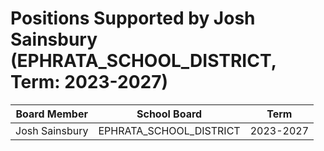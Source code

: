 # Positions Supported by Josh Sainsbury (EPHRATA_SCHOOL_DISTRICT, Term: 2023-2027)

| Board Member | School Board | Term |
|--------------|--------------|------|
| Josh Sainsbury | EPHRATA_SCHOOL_DISTRICT | 2023-2027 |

